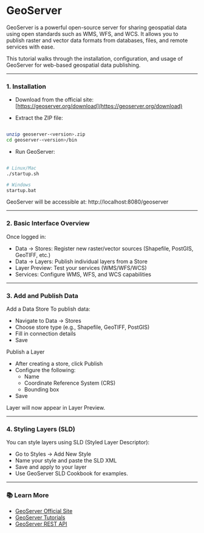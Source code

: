 # GeoServer 

GeoServer is a powerful open-source server for sharing geospatial data using open standards such as WMS, WFS, and WCS. It allows you to publish raster and vector data formats from databases, files, and remote services with ease.

This tutorial walks through the installation, configuration, and usage of GeoServer for web-based geospatial data publishing.

---

### 1. Installation

- Download from the official site:  
   [https://geoserver.org/download](https://geoserver.org/download)


- Extract the ZIP file:

```bash

unzip geoserver-<version>.zip
cd geoserver-<version>/bin

```

- Run GeoServer:

```bash

# Linux/Mac
./startup.sh

# Windows
startup.bat

```


GeoServer will be accessible at:
http://localhost:8080/geoserver


---

### 2. Basic Interface Overview
Once logged in:

- Data → Stores: Register new raster/vector sources (Shapefile, PostGIS, GeoTIFF, etc.)
- Data → Layers: Publish individual layers from a Store
- Layer Preview: Test your services (WMS/WFS/WCS)
- Services: Configure WMS, WFS, and WCS capabilities

---

### 3. Add and Publish Data
Add a Data Store
To publish data:

- Navigate to Data → Stores
- Choose store type (e.g., Shapefile, GeoTIFF, PostGIS)
- Fill in connection details
- Save

Publish a Layer

- After creating a store, click Publish
- Configure the following:
    - Name
    - Coordinate Reference System (CRS)
    - Bounding box
- Save

Layer will now appear in Layer Preview.

---

### 4. Styling Layers (SLD)
You can style layers using SLD (Styled Layer Descriptor):

- Go to Styles → Add New Style
- Name your style and paste the SLD XML
- Save and apply to your layer
- Use GeoServer SLD Cookbook for examples.


---



### 📚 Learn More

- [GeoServer Official Site](https://docs.geoserver.org/)
- [GeoServer Tutorials](https://docs.geoserver.org/main/en/user/tutorials/index.html)
- [GeoServer REST API](https://docs.geoserver.org/stable/en/user/rest/)

